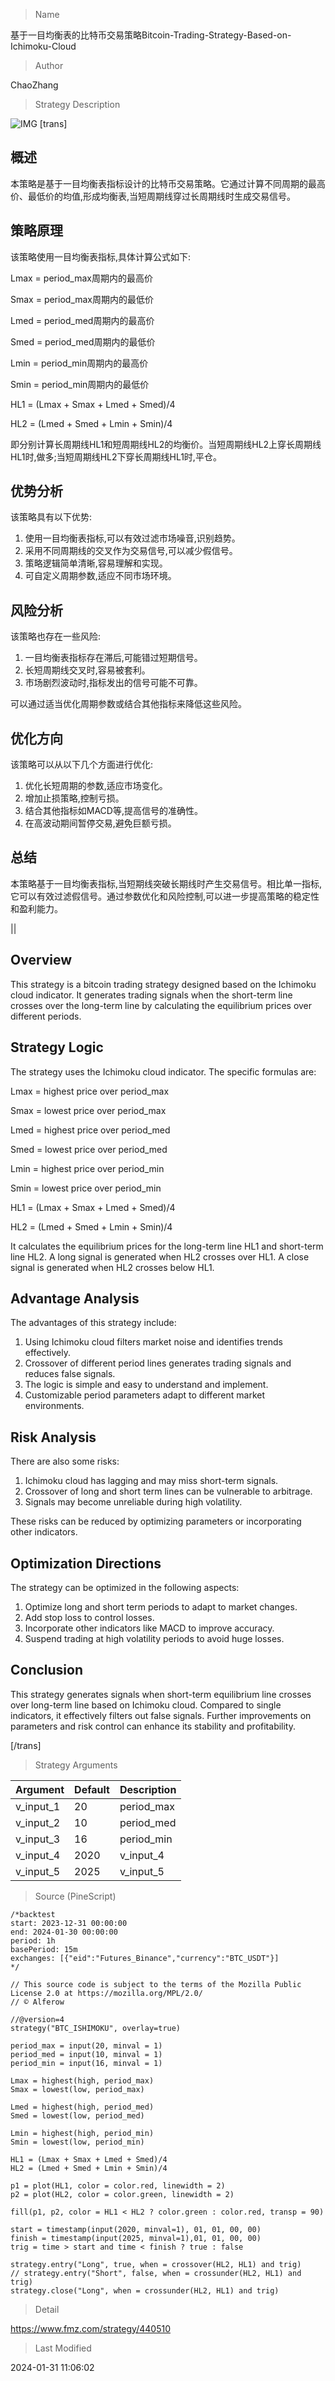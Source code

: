 
> Name

基于一目均衡表的比特币交易策略Bitcoin-Trading-Strategy-Based-on-Ichimoku-Cloud

> Author

ChaoZhang

> Strategy Description

![IMG](https://www.fmz.com/upload/asset/169fa77e3631bbfc947.png)
[trans]
## 概述

本策略是基于一目均衡表指标设计的比特币交易策略。它通过计算不同周期的最高价、最低价的均值,形成均衡表,当短周期线穿过长周期线时生成交易信号。

## 策略原理

该策略使用一目均衡表指标,具体计算公式如下:

Lmax = period_max周期内的最高价 

Smax = period_max周期内的最低价

Lmed = period_med周期内的最高价

Smed = period_med周期内的最低价  

Lmin = period_min周期内的最高价

Smin = period_min周期内的最低价

HL1 = (Lmax + Smax + Lmed + Smed)/4  

HL2 = (Lmed + Smed + Lmin + Smin)/4

即分别计算长周期线HL1和短周期线HL2的均衡价。当短周期线HL2上穿长周期线HL1时,做多;当短周期线HL2下穿长周期线HL1时,平仓。

## 优势分析

该策略具有以下优势:

1. 使用一目均衡表指标,可以有效过滤市场噪音,识别趋势。
2. 采用不同周期线的交叉作为交易信号,可以减少假信号。 
3. 策略逻辑简单清晰,容易理解和实现。
4. 可自定义周期参数,适应不同市场环境。

## 风险分析

该策略也存在一些风险:  

1. 一目均衡表指标存在滞后,可能错过短期信号。
2. 长短周期线交叉时,容易被套利。
3. 市场剧烈波动时,指标发出的信号可能不可靠。  

可以通过适当优化周期参数或结合其他指标来降低这些风险。

## 优化方向  

该策略可以从以下几个方面进行优化:

1. 优化长短周期的参数,适应市场变化。
2. 增加止损策略,控制亏损。
3. 结合其他指标如MACD等,提高信号的准确性。 
4. 在高波动期间暂停交易,避免巨额亏损。

## 总结  

本策略基于一目均衡表指标,当短期线突破长期线时产生交易信号。相比单一指标,它可以有效过滤假信号。通过参数优化和风险控制,可以进一步提高策略的稳定性和盈利能力。

||

## Overview  

This strategy is a bitcoin trading strategy designed based on the Ichimoku cloud indicator. It generates trading signals when the short-term line crosses over the long-term line by calculating the equilibrium prices over different periods.

## Strategy Logic  

The strategy uses the Ichimoku cloud indicator. The specific formulas are:  

Lmax = highest price over period_max  

Smax = lowest price over period_max

Lmed = highest price over period_med  

Smed = lowest price over period_med   

Lmin = highest price over period_min

Smin = lowest price over period_min

HL1 = (Lmax + Smax + Lmed + Smed)/4   

HL2 = (Lmed + Smed + Lmin + Smin)/4

It calculates the equilibrium prices for the long-term line HL1 and short-term line HL2. A long signal is generated when HL2 crosses over HL1. A close signal is generated when HL2 crosses below HL1.

## Advantage Analysis   

The advantages of this strategy include:

1. Using Ichimoku cloud filters market noise and identifies trends effectively.  
2. Crossover of different period lines generates trading signals and reduces false signals.
3. The logic is simple and easy to understand and implement.  
4. Customizable period parameters adapt to different market environments.

## Risk Analysis   

There are also some risks:   

1. Ichimoku cloud has lagging and may miss short-term signals.  
2. Crossover of long and short term lines can be vulnerable to arbitrage. 
3. Signals may become unreliable during high volatility.  

These risks can be reduced by optimizing parameters or incorporating other indicators.

## Optimization Directions   

The strategy can be optimized in the following aspects:

1. Optimize long and short term periods to adapt to market changes.  
2. Add stop loss to control losses.
3. Incorporate other indicators like MACD to improve accuracy.   
4. Suspend trading at high volatility periods to avoid huge losses.  

## Conclusion  

This strategy generates signals when short-term equilibrium line crosses over long-term line based on Ichimoku cloud. Compared to single indicators, it effectively filters out false signals. Further improvements on parameters and risk control can enhance its stability and profitability.

[/trans]

> Strategy Arguments



|Argument|Default|Description|
|----|----|----|
|v_input_1|20|period_max|
|v_input_2|10|period_med|
|v_input_3|16|period_min|
|v_input_4|2020|v_input_4|
|v_input_5|2025|v_input_5|


> Source (PineScript)

``` pinescript
/*backtest
start: 2023-12-31 00:00:00
end: 2024-01-30 00:00:00
period: 1h
basePeriod: 15m
exchanges: [{"eid":"Futures_Binance","currency":"BTC_USDT"}]
*/

// This source code is subject to the terms of the Mozilla Public License 2.0 at https://mozilla.org/MPL/2.0/
// © Alferow

//@version=4
strategy("BTC_ISHIMOKU", overlay=true)

period_max = input(20, minval = 1)
period_med = input(10, minval = 1)
period_min = input(16, minval = 1)

Lmax = highest(high, period_max)
Smax = lowest(low, period_max)

Lmed = highest(high, period_med)
Smed = lowest(low, period_med)

Lmin = highest(high, period_min)
Smin = lowest(low, period_min)

HL1 = (Lmax + Smax + Lmed + Smed)/4
HL2 = (Lmed + Smed + Lmin + Smin)/4

p1 = plot(HL1, color = color.red, linewidth = 2)
p2 = plot(HL2, color = color.green, linewidth = 2)

fill(p1, p2, color = HL1 < HL2 ? color.green : color.red, transp = 90)

start = timestamp(input(2020, minval=1), 01, 01, 00, 00)
finish = timestamp(input(2025, minval=1),01, 01, 00, 00)
trig = time > start and time < finish ? true : false

strategy.entry("Long", true, when = crossover(HL2, HL1) and trig)
// strategy.entry("Short", false, when = crossunder(HL2, HL1) and trig)
strategy.close("Long", when = crossunder(HL2, HL1) and trig)

```

> Detail

https://www.fmz.com/strategy/440510

> Last Modified

2024-01-31 11:06:02
